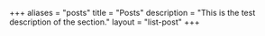 +++
aliases = "posts"
title = "Posts"
description = "This is the test description of the section."
layout = "list-post"
+++
